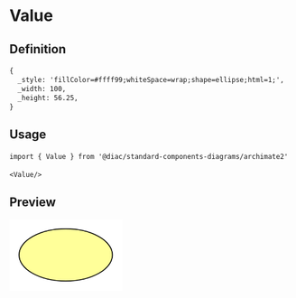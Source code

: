 # Value

## Definition

```
{
  _style: 'fillColor=#ffff99;whiteSpace=wrap;shape=ellipse;html=1;',
  _width: 100,
  _height: 56.25,
}
```

## Usage

```
import { Value } from '@diac/standard-components-diagrams/archimate2'

<Value/>
```

## Preview

<img src="./value.png" width="200"/>
